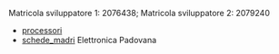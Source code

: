 Matricola sviluppatore 1: 2076438; Matricola sviluppatore 2: 2079240
- [processori](./processori.md)
- [schede_madri](./schede_madri.md)
Elettronica Padovana
